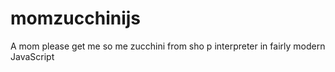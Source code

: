 # momzucchinijs
A mom please get me so me zucchini from sho p interpreter in fairly modern JavaScript
